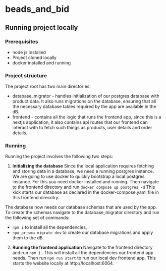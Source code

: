 # beads_and_bid
## Running project locally
### Prerequisites
- node js installed
- Project cloned locally 
- docker installed and running
### Project structure
The project root has two main directories:
- database_migrator - handles initialization of our postgres database with product data. It also runs migrations on the database, ensuring that all the necessary database tables required by the app are available in the dB.
- frontend - contains all the logic that runs the frontend app, since this is a nextjs application, it also contains api routes that our frontend can interact with to fetch such things as products, user details and order details.

### Running
Running the project involves the following two steps:

1. **Initializing the database**
Since the local application requires fetching and storing data in a database, we need a running postgres instance. We are going to use docker to quickly bootstrap a local postgres instance. For this you need docker installed and running. 
Then navigate to the frontend directory and run `docker compose up postgres -d`
This kick starts our database as declared in the docker-compose.yaml file in this frontend direcotry.

The database now needs our database schemas that are used by the app.
To create the schemas navigate to the database_migrator directory and run the following set of commands:

- `npm i` to install all the dependencies,
- `npx prisma migrate dev` to create our database migrations and apply them to the dB. 

2. **Running the frontend application**
Navigate to the frontend directory and run `npm i` . This will install all the dependencies our frontend app needs.
Then run `npm run start` to run our local dev frontend app. This starts the website locally at http://localhost:6064.
